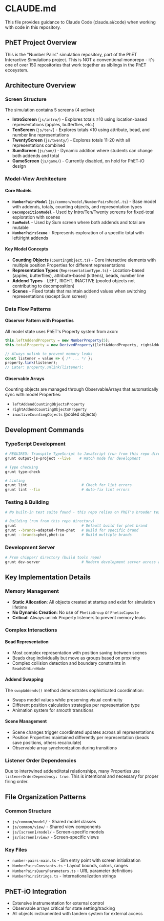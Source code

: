 # CLAUDE.md

This file provides guidance to Claude Code (claude.ai/code) when working with code in this repository.

## PhET Project Overview

This is the "Number Pairs" simulation repository, part of the PhET Interactive Simulations project. This is NOT a conventional monorepo - it's one of over 150 repositories that work together as siblings in the PhET ecosystem.

## Architecture Overview

### Screen Structure
The simulation contains 5 screens (4 active):
- **IntroScreen** (`js/intro/`) - Explores totals ≤10 using location-based representations (apples, butterflies, etc.)
- **TenScreen** (`js/ten/`) - Explores totals ≤10 using attribute, bead, and number line representations  
- **TwentyScreen** (`js/twenty/`) - Explores totals 11-20 with all representations combined
- **SumScreen** (`js/sum/`) - Dynamic addition where students can change both addends and total
- **GameScreen** (`js/game/`) - Currently disabled, on hold for PhET-iO design

### Model-View Architecture

#### Core Models
- **`NumberPairsModel`** (`js/common/model/NumberPairsModel.ts`) - Base model with addends, totals, counting objects, and representation types
- **`DecompositionModel`** - Used by Intro/Ten/Twenty screens for fixed-total exploration with scenes
- **`SumModel`** - Used by Sum screen where both addends and total are mutable
- **`NumberPairsScene`** - Represents exploration of a specific total with left/right addends

#### Key Model Concepts
- **Counting Objects** (`CountingObject.ts`) - Core interactive elements with multiple position Properties for different representations
- **Representation Types** (`RepresentationType.ts`) - Location-based (apples, butterflies), attribute-based (kittens), beads, number line
- **Addend Types** - LEFT, RIGHT, INACTIVE (pooled objects not contributing to decomposition)
- **Scenes** - Fixed totals that maintain addend values when switching representations (except Sum screen)

### Data Flow Patterns

#### Observer Pattern with Properties
All model state uses PhET's Property system from axon:
```typescript
this.leftAddendProperty = new NumberProperty(5);
this.totalProperty = new DerivedProperty([leftAddendProperty, rightAddendProperty], (left, right) => left + right);

// Always unlink to prevent memory leaks
const listener = value => { /* ... */ };
property.link(listener);
// Later: property.unlink(listener);
```

#### Observable Arrays
Counting objects are managed through ObservableArrays that automatically sync with model Properties:
- `leftAddendCountingObjectsProperty` 
- `rightAddendCountingObjectsProperty`
- `inactiveCountingObjects` (pooled objects)

## Development Commands

### TypeScript Development
```bash
# REQUIRED: Transpile TypeScript to JavaScript (run from this repo directory)
grunt output-js-project --live    # Watch mode for development

# Type checking
grunt type-check

# Linting
grunt lint                         # Check for lint errors  
grunt lint --fix                   # Auto-fix lint errors
```

### Testing & Building
```bash
# No built-in test suite found - this repo relies on PhET's broader testing infrastructure

# Building (run from this repo directory)
grunt                              # Default build for phet brand
grunt --brands=adapted-from-phet   # Build for specific brand
grunt --brands=phet,phet-io        # Build multiple brands
```

### Development Server
```bash
# From chipper/ directory (build tools repo)
grunt dev-server                   # Modern development server across all repos
```

## Key Implementation Details

### Memory Management
- **Static Allocation**: All objects created at startup and exist for simulation lifetime
- **No Dynamic Creation**: No use of `PhetioGroup` or `PhetioCapsule`
- **Critical**: Always unlink Property listeners to prevent memory leaks

### Complex Interactions

#### Bead Representation
- Most complex representation with position saving between scenes
- Beads drag individually but move as groups based on proximity
- Complex collision detection and boundary constraints in `BeadsOnWireNode`

#### Addend Swapping
The `swapAddends()` method demonstrates sophisticated coordination:
- Swaps model values while preserving visual continuity
- Different position calculation strategies per representation type
- Animation system for smooth transitions

#### Scene Management
- Scene changes trigger coordinated updates across all representations
- Position Properties maintained differently per representation (beads save positions, others recalculate)
- Observable array synchronization during transitions

### Listener Order Dependencies
Due to intertwined addend/total relationships, many Properties use `listenerOrderDependency: true`. This is intentional and necessary for proper firing order.

## File Organization Patterns

### Common Structure
- `js/common/model/` - Shared model classes
- `js/common/view/` - Shared view components  
- `js/[screen]/model/` - Screen-specific models
- `js/[screen]/view/` - Screen-specific views

### Key Files
- `number-pairs-main.ts` - Sim entry point with screen initialization
- `NumberPairsConstants.ts` - Layout bounds, colors, ranges
- `NumberPairsQueryParameters.ts` - URL parameter definitions
- `NumberPairsStrings.ts` - Internationalization strings

## PhET-iO Integration
- Extensive instrumentation for external control
- Observable arrays critical for state setting/tracking
- All objects instrumented with tandem system for external access